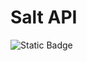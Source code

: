 # Salt API
 
![Static Badge](https://img.shields.io/badge/62%20%2F%2062-X?style=for-the-badge&label=TESTS&color=81DD98
)
